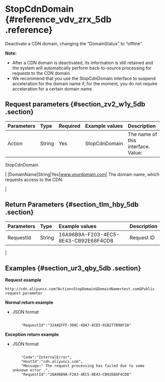 # StopCdnDomain {#reference_vdv_zrx_5db .reference}

Deactivate a CDN domain, changing the “DomainStatus” to “offline”.

**Note:** 

-   After a CDN domain is deactivated, its information is still retained and the system will automatically perform back-to-source processing for requests to the CDN domain.
-   We recommend that you use the StopCdnDomain interface to suspend acceleration for the domain name if, for the moment, you do not require acceleration for a certain domain name.

## Request parameters {#section_zv2_w1y_5db .section}

|Parameters|Type|Required|Example values|Description|
|:---------|:---|:-------|:-------------|:----------|
|Action|String|Yes|StopCdnDomain| The name of this interface.  Value: 

 StopCdnDomain

 |
|DomainName|String|Yes|www.yourdomain.com| The domain name, which requests access to the CDN.

 |

## Return Parameters {#section_tlm_hby_5db .section}

|Parameters|Type|Example values|Description|
|:---------|:---|:-------------|:----------|
|RequestId|String|16A96B9A-F203-4EC5-8E43-CB92E68F4CD8| Request ID

 |

## Examples {#section_ur3_qby_5db .section}

**Request example**

```
http://cdn.aliyuncs.com?Action=StopDomain&DomainName=test.com&Public request parameter
```

**Normal return example**

-   JSON format

    ```
    
        "RequestId":"324AEFFF-308C-4DA7-8CD3-01B277B98F28"
    
    ```


**Exception return example**

-   JSON format

    ```
    
        "Code":"InternalError",
        "HostId":"cdn.aliyuncs.com",
        "Message:" The request processing has failed due to some unknown error .",
        "RequestId":"16A96B9A-F203-4EC5-8E43-CB92E68F4CD8"
    
    ```


